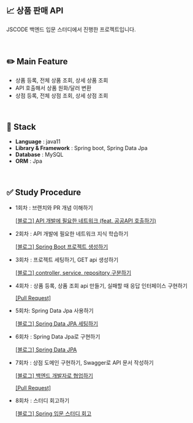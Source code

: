 

<br>

## 📈 상품 판매 API

JSCODE 백엔드 입문 스터디에서 진행한 프로젝트입니다.



<br>

## ✏️ Main Feature

- 상품 등록, 전체 상품 조회, 상세 상품 조회
- API 호출해서 상품 원화/달러 변환
- 상점 등록, 전체 상점 조회, 상세 상점 조회

<br>

## 🔧 Stack

- **Language** : java11
- **Library & Framework** : Spring boot, Spring Data Jpa
- **Database** : MySQL
- **ORM** : Jpa


<br>

## ✅ Study P**rocedure**

- 1회차 : 브랜치와 PR 개념 이해하기
    
    [[블로그] API 개발에 필요한 네트워크 (feat. 공공API 호출하기)](https://velog.io/@0sunset0/JSCODE-API-%EA%B0%9C%EB%B0%9C%EC%97%90-%ED%95%84%EC%9A%94%ED%95%9C-%EB%84%A4%ED%8A%B8%EC%9B%8C%ED%81%AC)
    
- 2회차 : API 개발에 필요한 네트워크 지식 학습하기
    
    [[블로그] Spring Boot 프로젝트 생성하기](https://velog.io/@0sunset0/JSCODE-Spring-Boot-%ED%94%84%EB%A1%9C%EC%A0%9D%ED%8A%B8-%EC%83%9D%EC%84%B1%ED%95%98%EA%B8%B0)
    
- 3회차 : 프로젝트 세팅하기, GET api 생성하기
    
    [[블로그] controller, service, repository 구분하기](https://velog.io/@0sunset0/JSCODE-controller-service-repository-%EA%B5%AC%EB%B6%84%ED%95%98%EA%B8%B0)
    
- 4회차 : 상품 등록, 상품 조회 api 만들기, 실패할 때 응답 인터페이스 구현하기
    
    [[Pull Request]](https://github.com/JSCODE-EDU/spring-class-0sunset0/pull/2)
    
- 5회차: Spring Data Jpa 사용하기
    
    [[블로그] Spring Data JPA 세팅하기](https://velog.io/@0sunset0/JSCODE-Spring-Data-JPA-%EC%84%B8%ED%8C%85%ED%95%98%EA%B8%B0)
    
- 6회차 : Spring Data Jpa로 구현하기
    
    [[블로그] Spring Data JPA](https://www.notion.so/JSCODE-Spring-31ddde41cc2a48bbb6d6f03c31e8e3ba?pvs=21)
    
- 7회차 : 상점 도메인 구현하기, Swagger로 API 문서 작성하기
    
    [[블로그] 백엔드 개발자로 협업하기](https://velog.io/@0sunset0/JSCODE-%EB%B0%B1%EC%97%94%EB%93%9C-%EA%B0%9C%EB%B0%9C%EC%9E%90%EB%A1%9C-%ED%98%91%EC%97%85%ED%95%98%EA%B8%B0)
    
    [[Pull Request]](https://github.com/JSCODE-EDU/spring-class-0sunset0/pull/3)
    
- 8회차 : 스터디 회고하기
    
    [[블로그] Spring 입문 스터디 회고](https://velog.io/@0sunset0/JSCODE-Spring-%EC%9E%85%EB%AC%B8-%EC%8A%A4%ED%84%B0%EB%94%94-%ED%9A%8C%EA%B3%A0)
